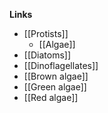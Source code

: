 **Links**
- [[Protists]]
	- [[Algae]]
- [[Diatoms]]
- [[Dinoflagellates]]
- [[Brown algae]]
- [[Green algae]]
- [[Red algae]]



